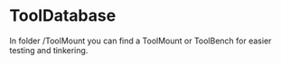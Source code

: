 # ToolDatabase

In folder /ToolMount you can find a ToolMount or ToolBench for easier testing and tinkering.
